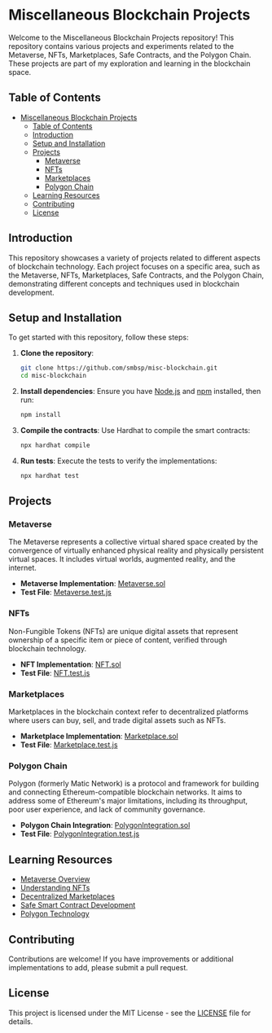 # Miscellaneous Blockchain Projects

Welcome to the Miscellaneous Blockchain Projects repository! This repository contains various projects and experiments related to the Metaverse, NFTs, Marketplaces, Safe Contracts, and the Polygon Chain. These projects are part of my exploration and learning in the blockchain space.

## Table of Contents

- [Miscellaneous Blockchain Projects](#miscellaneous-blockchain-projects)
  - [Table of Contents](#table-of-contents)
  - [Introduction](#introduction)
  - [Setup and Installation](#setup-and-installation)
  - [Projects](#projects)
    - [Metaverse](#metaverse)
    - [NFTs](#nfts)
    - [Marketplaces](#marketplaces)
    - [Polygon Chain](#polygon-chain)
  - [Learning Resources](#learning-resources)
  - [Contributing](#contributing)
  - [License](#license)

## Introduction

This repository showcases a variety of projects related to different aspects of blockchain technology. Each project focuses on a specific area, such as the Metaverse, NFTs, Marketplaces, Safe Contracts, and the Polygon Chain, demonstrating different concepts and techniques used in blockchain development.

## Setup and Installation

To get started with this repository, follow these steps:

1. **Clone the repository**:
    ```sh
    git clone https://github.com/smbsp/misc-blockchain.git
    cd misc-blockchain
    ```

2. **Install dependencies**:
    Ensure you have [Node.js](https://nodejs.org/) and [npm](https://www.npmjs.com/) installed, then run:
    ```sh
    npm install
    ```

3. **Compile the contracts**:
    Use Hardhat to compile the smart contracts:
    ```sh
    npx hardhat compile
    ```

4. **Run tests**:
    Execute the tests to verify the implementations:
    ```sh
    npx hardhat test
    ```

## Projects

### Metaverse

The Metaverse represents a collective virtual shared space created by the convergence of virtually enhanced physical reality and physically persistent virtual spaces. It includes virtual worlds, augmented reality, and the internet.

- **Metaverse Implementation**: [Metaverse.sol](./contracts/Metaverse.sol)
- **Test File**: [Metaverse.test.js](./test/Metaverse.test.js)

### NFTs

Non-Fungible Tokens (NFTs) are unique digital assets that represent ownership of a specific item or piece of content, verified through blockchain technology.

- **NFT Implementation**: [NFT.sol](./contracts/NFT.sol)
- **Test File**: [NFT.test.js](./test/NFT.test.js)

### Marketplaces

Marketplaces in the blockchain context refer to decentralized platforms where users can buy, sell, and trade digital assets such as NFTs.

- **Marketplace Implementation**: [Marketplace.sol](./contracts/Marketplace.sol)
- **Test File**: [Marketplace.test.js](./test/Marketplace.test.js)

### Polygon Chain

Polygon (formerly Matic Network) is a protocol and framework for building and connecting Ethereum-compatible blockchain networks. It aims to address some of Ethereum's major limitations, including its throughput, poor user experience, and lack of community governance.

- **Polygon Chain Integration**: [PolygonIntegration.sol](./contracts/PolygonIntegration.sol)
- **Test File**: [PolygonIntegration.test.js](./test/PolygonIntegration.test.js)

## Learning Resources

- [Metaverse Overview](https://en.wikipedia.org/wiki/Metaverse)
- [Understanding NFTs](https://ethereum.org/en/nft/)
- [Decentralized Marketplaces](https://opensea.io/)
- [Safe Smart Contract Development](https://consensys.github.io/smart-contract-best-practices/)
- [Polygon Technology](https://polygon.technology/)

## Contributing

Contributions are welcome! If you have improvements or additional implementations to add, please submit a pull request.

## License

This project is licensed under the MIT License - see the [LICENSE](LICENSE) file for details.
